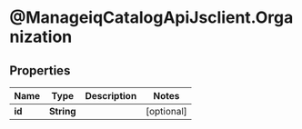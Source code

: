 # @ManageiqCatalogApiJsclient.Organization

## Properties
Name | Type | Description | Notes
------------ | ------------- | ------------- | -------------
**id** | **String** |  | [optional] 


